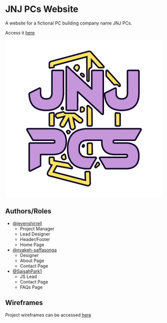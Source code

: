 
# JNJ PCs Website

A website for a fictional PC building company name JNJ PCs.

Access it [here](https://github.com/jevenshirrell/pc_store_website)

![Logo](https://github.com/jevenshirrell/pc_store_website/blob/15f027d0a5a6eb3e0417a810f8555fa603d2945e/images/jnj_logo.png)
## Authors/Roles

- [@jevenshirrell](https://github.com/jevenshirrell)
    - Project Manager
    - Lead Designer
    - Header/Footer
    - Home Page
- [@nyakeh-saffasonga](https://github.com/nyakeh-saffasonga)
    - Designer
    - About Page
    - Contact Page
- [@SaisahPark1](https://github.com/SaisahPark1)
    - JS Lead
    - Contact Page
    - FAQs Page
## Wireframes
Project wireframes can be accessed [here](https://www.figma.com/design/qWkWKlmUX3q6ryDeUpsKeG/Untitled?node-id=7-2&t=zOg8aFJgan1GLih2-1)